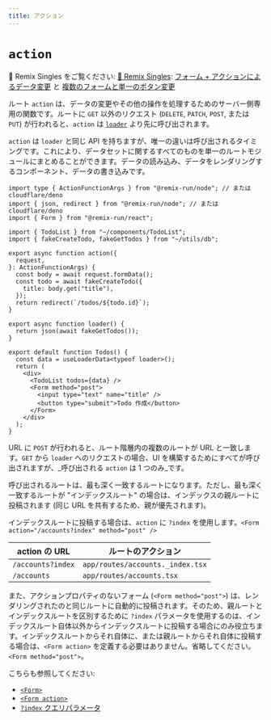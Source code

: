 ```yaml
---
title: アクション
---
```


# `action`

<docs-success>📼 Remix Singles をご覧ください: <a href="https://www.youtube.com/playlist?list=PLXoynULbYuEDG2wBFSZ66b85EIspy3fy6">📼 Remix Singles</a>: <a href="https://www.youtube.com/watch?v=Iv25HAHaFDs&list=PLXoynULbYuEDG2wBFSZ66b85EIspy3fy6">フォーム + アクションによるデータ変更</a> と <a href="https://www.youtube.com/watch?v=w2i-9cYxSdc&list=PLXoynULbYuEDG2wBFSZ66b85EIspy3fy6">複数のフォームと単一のボタン変更</a></docs-success>

ルート `action` は、データの変更やその他の操作を処理するためのサーバー側専用の関数です。ルートに `GET` 以外のリクエスト (`DELETE`, `PATCH`, `POST`, または `PUT`) が行われると、`action` は [`loader`][loader] より先に呼び出されます。

`action` は `loader` と同じ API を持ちますが、唯一の違いは呼び出されるタイミングです。これにより、データセットに関するすべてのものを単一のルートモジュールにまとめることができます。データの読み込み、データをレンダリングするコンポーネント、データの書き込みです。

```tsx
import type { ActionFunctionArgs } from "@remix-run/node"; // または cloudflare/deno
import { json, redirect } from "@remix-run/node"; // または cloudflare/deno
import { Form } from "@remix-run/react";

import { TodoList } from "~/components/TodoList";
import { fakeCreateTodo, fakeGetTodos } from "~/utils/db";

export async function action({
  request,
}: ActionFunctionArgs) {
  const body = await request.formData();
  const todo = await fakeCreateTodo({
    title: body.get("title"),
  });
  return redirect(`/todos/${todo.id}`);
}

export async function loader() {
  return json(await fakeGetTodos());
}

export default function Todos() {
  const data = useLoaderData<typeof loader>();
  return (
    <div>
      <TodoList todos={data} />
      <Form method="post">
        <input type="text" name="title" />
        <button type="submit">Todo 作成</button>
      </Form>
    </div>
  );
}
```

URL に `POST` が行われると、ルート階層内の複数のルートが URL と一致します。`GET` から `loader` へのリクエストの場合、UI を構築するためにすべてが呼び出されますが、_呼び出される `action` は 1 つのみ_です。

<docs-info>呼び出されるルートは、最も深く一致するルートになります。ただし、最も深く一致するルートが "インデックスルート" の場合は、インデックスの親ルートに投稿されます (同じ URL を共有するため、親が優先されます)。</docs-info>

インデックスルートに投稿する場合は、`action` に `?index` を使用します。`<Form action="/accounts?index" method="post" />`

| action の URL     | ルートのアクション                   |
| ---------------- | ------------------------------- |
| `/accounts?index` | `app/routes/accounts._index.tsx` |
| `/accounts`      | `app/routes/accounts.tsx`       |

また、アクションプロパティのないフォーム (`<Form method="post">`) は、レンダリングされたのと同じルートに自動的に投稿されます。そのため、親ルートとインデックスルートを区別するために `?index` パラメータを使用するのは、インデックスルート自体以外からインデックスルートに投稿する場合にのみ役立ちます。インデックスルートからそれ自体に、または親ルートからそれ自体に投稿する場合は、`<Form action>` を定義する必要はありません。省略してください。`<Form method="post">`。

こちらも参照してください:

- [`<Form>`][form-component]
- [`<Form action>`][form-component-action]
- [`?index` クエリパラメータ][index-query-param]

[loader]: ./loader
[form-component]: ../components/form
[form-component-action]: ../components/form#action
[index-query-param]: ../guides/index-query-param
